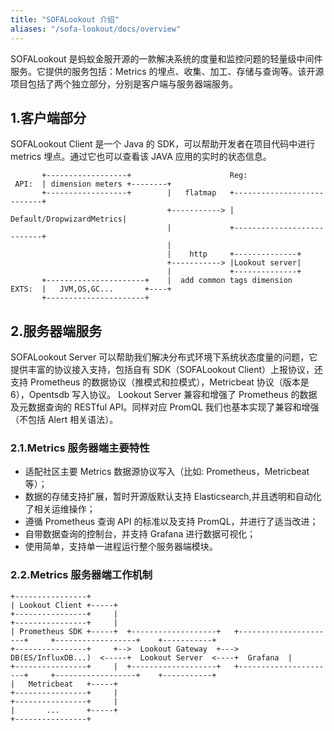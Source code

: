 ```yaml
---
title: "SOFALookout 介绍"
aliases: "/sofa-lookout/docs/overview"
---
```


SOFALookout 是蚂蚁金服开源的一款解决系统的度量和监控问题的轻量级中间件服务。它提供的服务包括：Metrics 的埋点、收集、加工、存储与查询等。该开源项目包括了两个独立部分，分别是客户端与服务器端服务。

## 1.客户端部分

SOFALookout Client 是一个 Java 的 SDK，可以帮助开发者在项目代码中进行 metrics 埋点。通过它也可以查看该 JAVA 应用的实时的状态信息。

```plain
       +------------------+                      Reg:
 API:  | dimension meters +--------+
       +------------------+        |   flatmap   +---------------------------+
                                   +-----------> |  Default/DropwizardMetrics|
                                   |             +---------------------------+
                                   |
                                   |    http     +--------------+
                                   +-----------> |Lookout server|
                                   |             +--------------+
       +----------------------+    |  add common tags dimension
EXTS:  |   JVM,OS,GC...       +----+
       +----------------------+

```

## 2.服务器端服务

SOFALookout Server 可以帮助我们解决分布式环境下系统状态度量的问题，它提供丰富的协议接入支持，包括自有 SDK（SOFALookout Client）上报协议，还支持 Prometheus 的数据协议（推模式和拉模式），Metricbeat 协议（版本是 6），Opentsdb 写入协议。
Lookout Server 兼容和增强了 Prometheus 的数据及元数据查询的 RESTful API。同样对应 PromQL 我们也基本实现了兼容和增强（不包括 Alert 相关语法）。

### 2.1.Metrics 服务器端主要特性

- 适配社区主要 Metrics 数据源协议写入（比如: Prometheus，Metricbeat 等）；
- 数据的存储支持扩展，暂时开源版默认支持 Elasticsearch,并且透明和自动化了相关运维操作；
- 遵循 Prometheus 查询 API 的标准以及支持 PromQL，并进行了适当改进；
- 自带数据查询的控制台，并支持 Grafana 进行数据可视化；
- 使用简单，支持单一进程运行整个服务器端模块。

### 2.2.Metrics 服务器端工作机制

```plain
+----------------+
| Lookout Client +-----+
+----------------+     |
+----------------+     |
| Prometheus SDK +-----+  +-------------------+   +----------------------+     +------------------+    +-----------+
+----------------+     +-->  Lookout Gateway  +--->  DB(ES/InfluxDB...)  <-----+  Lookout Server  <----+  Grafana  |
+----------------+     |  +-------------------+   +----------------------+     +------------------+    +-----------+
|   Metricbeat   +-----+
+----------------+     |
+----------------+     |
|       ...      +-----+
+----------------+
```

